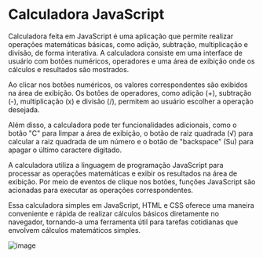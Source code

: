 # Calculadora JavaScript
Calculadora feita em JavaScript é uma aplicação que permite realizar operações matemáticas básicas, como adição, subtração, multiplicação e divisão, de forma interativa. A calculadora consiste em uma interface de usuário com botões numéricos, operadores e uma área de exibição onde os cálculos e resultados são mostrados.

Ao clicar nos botões numéricos, os valores correspondentes são exibidos na área de exibição. Os botões de operadores, como adição (+), subtração (-), multiplicação (x) e divisão (/), permitem ao usuário escolher a operação desejada.

Além disso, a calculadora pode ter funcionalidades adicionais, como o botão "C" para limpar a área de exibição, o botão de raiz quadrada (√) para calcular a raiz quadrada de um número e o botão de "backspace" (Su) para apagar o último caractere digitado.

A calculadora utiliza a linguagem de programação JavaScript para processar as operações matemáticas e exibir os resultados na área de exibição. Por meio de eventos de clique nos botões, funções JavaScript são acionadas para executar as operações correspondentes.

Essa calculadora simples em JavaScript, HTML e CSS oferece uma maneira conveniente e rápida de realizar cálculos básicos diretamente no navegador, tornando-a uma ferramenta útil para tarefas cotidianas que envolvem cálculos matemáticos simples.

![image](https://github.com/natanjorge/Calculadora_JavaScript/assets/115876464/7b4f65e7-8bb0-49fd-bd75-bf3df7d2fff3)

